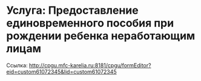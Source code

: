 # Услуга: Предоставление единовременного пособия при рождении ребенка неработающим лицам

Ссылка: <http://cpgu.mfc-karelia.ru:8181/cpgu/formEditor?eid=custom61072345&lid=custom61072345>
